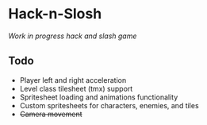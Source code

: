 # Hack-n-Slosh
*Work in progress hack and slash game*

## Todo
* Player left and right acceleration
* Level class tilesheet (tmx) support
* Spritesheet loading and animations functionality
* Custom spritesheets for characters, enemies, and tiles
* ~~Camera movement~~
